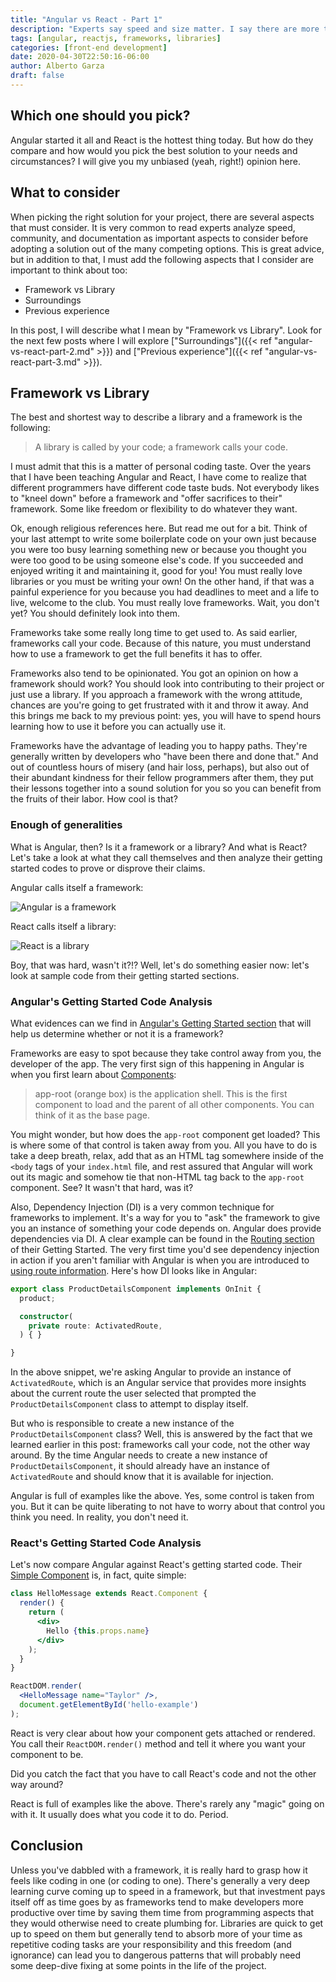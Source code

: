 ```yaml
---
title: "Angular vs React - Part 1"
description: "Experts say speed and size matter. I say there are more things to consider when pick the right front-end framework or library for your next project."
tags: [angular, reactjs, frameworks, libraries]
categories: [front-end development]
date: 2020-04-30T22:50:16-06:00
author: Alberto Garza
draft: false
---
```


<!-- TODO: add a cool image here -->

## Which one should you pick?

Angular started it all and React is the hottest thing today. But how do they compare and how would you pick the best solution to your needs and circumstances? I will give you my unbiased (yeah, right!) opinion here.

## What to consider

When picking the right solution for your project, there are several aspects that must consider. It is very common to read experts analyze speed, community, and documentation as important aspects to consider before adopting a solution out of the many competing options. This is great advice, but in addition to that, I must add the following aspects that I consider are important to think about too:

* Framework vs Library
* Surroundings
* Previous experience

In this post, I will describe what I mean by "Framework vs Library". Look for the next few posts where I will explore ["Surroundings"]({{< ref "angular-vs-react-part-2.md" >}}) and ["Previous experience"]({{< ref "angular-vs-react-part-3.md" >}}).

## Framework vs Library

The best and shortest way to describe a library and a framework is the following:

> A library is called by your code; a framework calls your code.

I must admit that this is a matter of personal coding taste. Over the years that I have been teaching Angular and React, I have come to realize that different programmers have different code taste buds. Not everybody likes to "kneel down" before a framework and "offer sacrifices to their" framework. Some like freedom or flexibility to do whatever they want.

Ok, enough religious references here. But read me out for a bit. Think of your last attempt to write some boilerplate code on your own just because you were too busy learning something new or because you thought you were too good to be using someone else's code. If you succeeded and enjoyed writing it and maintaining it, good for you! You must really love libraries or you must be writing your own! On the other hand, if that was a painful experience for you because you had deadlines to meet and a life to live, welcome to the club. You must really love frameworks. Wait, you don't yet? You should definitely look into them.

Frameworks take some really long time to get used to. As said earlier, frameworks call your code. Because of this nature, you must understand how to use a framework to get the full benefits it has to offer.

Frameworks also tend to be opinionated. You got an opinion on how a framework should work? You should look into contributing to their project or just use a library. If you approach a framework with the wrong attitude, chances are you're going to get frustrated with it and throw it away. And this brings me back to my previous point: yes, you will have to spend hours learning how to use it before you can actually use it.

Frameworks have the advantage of leading you to happy paths. They're generally written by developers who "have been there and done that." And out of countless hours of misery (and hair loss, perhaps), but also out of their abundant kindness for their fellow programmers after them, they put their lessons together into a sound solution for you so you can benefit from the fruits of their labor. How cool is that?

### Enough of generalities

What is Angular, then? Is it a framework or a library? And what is React? Let's take a look at what they call themselves and then analyze their getting started codes to prove or disprove their claims.

Angular calls itself a framework:

![Angular is a framework](/images/angular-is-a-framework.png "Angular is a framework")

React calls itself a library:

![React is a library](/images/react-is-a-library.png "React is a library")

Boy, that was hard, wasn't it?!? Well, let's do something easier now: let's look at sample code from their getting started sections.

### Angular's Getting Started Code Analysis

What evidences can we find in [Angular's Getting Started section](https://angular.io/start) that will help us determine whether or not it is a framework? 

Frameworks are easy to spot because they take control away from you, the developer of the app. The very first sign of this happening in Angular is when you first learn about [Components](https://angular.io/start#components):

> app-root (orange box) is the application shell. This is the first component to load and the parent of all other components. You can think of it as the base page.

You might wonder, but how does the `app-root` component get loaded? This is where some of that control is taken away from you. All you have to do is take a deep breath, relax, add that as an HTML tag somewhere inside of the `<body` tags of your `index.html` file, and rest assured that Angular will work out its magic and somehow tie that non-HTML tag back to the `app-root` component. See? It wasn't that hard, was it?

Also, Dependency Injection (DI) is a very common technique for frameworks to implement. It's a way for you to "ask" the framework to give you an instance of something your code depends on. Angular does provide dependencies via DI. A clear example can be found in the [Routing section](https://angular.io/start/start-routing) of their Getting Started. The very first time you'd see dependency injection in action if you aren't familiar with Angular is when you are introduced to [using route information](https://angular.io/start/start-routing#using-route-information). Here's how DI looks like in Angular:

```typescript
export class ProductDetailsComponent implements OnInit {
  product;

  constructor(
    private route: ActivatedRoute,
  ) { }

}
```

In the above snippet, we're asking Angular to provide an instance of `ActivatedRoute`, which is an Angular service that provides more insights about the current route the user selected that prompted the `ProductDetailsComponent` class to attempt to display itself. 

But who is responsible to create a new instance of the `ProductDetailsComponent` class? Well, this is answered by the fact that we learned earlier in this post: frameworks call your code, not the other way around. By the time Angular needs to create a new instance of `ProductDetailsComponent`, it should already have an instance of `ActivatedRoute` and should know that it is available for injection.

Angular is full of examples like the above. Yes, some control is taken from you. But it can be quite liberating to not have to worry about that control you think you need. In reality, you don't need it.


### React's Getting Started Code Analysis

Let's now compare Angular against React's getting started code. Their [Simple Component](https://reactjs.org/#a-simple-component) is, in fact, quite simple:

```jsx harmony
class HelloMessage extends React.Component {
  render() {
    return (
      <div>
        Hello {this.props.name}
      </div>
    );
  }
}

ReactDOM.render(
  <HelloMessage name="Taylor" />,
  document.getElementById('hello-example')
);
```

React is very clear about how your component gets attached or rendered. You call their `ReactDOM.render()` method and tell it where you want your component to be. 

Did you catch the fact that you have to call React's code and not the other way around? 

React is full of examples like the above. There's rarely any "magic" going on with it. It usually does what you code it to do. Period.

## Conclusion

Unless you've dabbled with a framework, it is really hard to grasp how it feels like coding in one (or coding to one). There's generally a very deep learning curve coming up to speed in a framework, but that investment pays itself off as time goes by as frameworks tend to make developers more productive over time by saving them time from programming aspects that they would otherwise need to create plumbing for. Libraries are quick to get up to speed on them but generally tend to absorb more of your time as repetitive coding tasks are your responsibility and this freedom (and ignorance) can lead you to dangerous patterns that will probably need some deep-dive fixing at some points in the life of the project.
